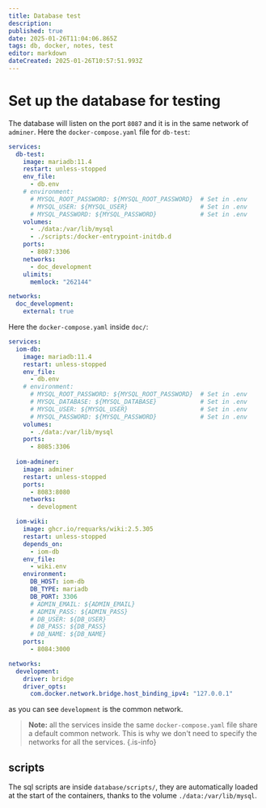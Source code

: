 ```yaml
---
title: Database test
description: 
published: true
date: 2025-01-26T11:04:06.865Z
tags: db, docker, notes, test
editor: markdown
dateCreated: 2025-01-26T10:57:51.993Z
---
```


# Set up the database for testing
The database will listen on the port `8087` and it is in the same network of `adminer`.
Here the `docker-compose.yaml` file for `db-test`:
``` yaml
services:
  db-test:
    image: mariadb:11.4
    restart: unless-stopped
    env_file:
      - db.env
    # environment:
      # MYSQL_ROOT_PASSWORD: ${MYSQL_ROOT_PASSWORD}  # Set in .env
      # MYSQL_USER: ${MYSQL_USER}                    # Set in .env
      # MYSQL_PASSWORD: ${MYSQL_PASSWORD}            # Set in .env
    volumes:
      - ./data:/var/lib/mysql
      - ./scripts:/docker-entrypoint-initdb.d
    ports:
      - 8087:3306
    networks:
      - doc_development
    ulimits:
      memlock: "262144"

networks:
  doc_development:
    external: true
```

Here the `docker-compose.yaml` inside `doc/`:
``` yaml
services:
  iom-db:
    image: mariadb:11.4
    restart: unless-stopped
    env_file:
      - db.env
    # environment:
      # MYSQL_ROOT_PASSWORD: ${MYSQL_ROOT_PASSWORD}  # Set in .env
      # MYSQL_DATABASE: ${MYSQL_DATABASE}            # Set in .env
      # MYSQL_USER: ${MYSQL_USER}                    # Set in .env
      # MYSQL_PASSWORD: ${MYSQL_PASSWORD}            # Set in .env
    volumes:
      - ./data:/var/lib/mysql
    ports:
      - 8085:3306
      
  iom-adminer:
    image: adminer
    restart: unless-stopped
    ports:
      - 8083:8080
    networks:
      - development

  iom-wiki:
    image: ghcr.io/requarks/wiki:2.5.305
    restart: unless-stopped
    depends_on:
      - iom-db
    env_file:
      - wiki.env
    environment:
      DB_HOST: iom-db
      DB_TYPE: mariadb
      DB_PORT: 3306
      # ADMIN_EMAIL: ${ADMIN_EMAIL}
      # ADMIN_PASS: ${ADMIN_PASS}
      # DB_USER: ${DB_USER}
      # DB_PASS: ${DB_PASS}
      # DB_NAME: ${DB_NAME}
    ports:
      - 8084:3000

networks:
  development:
    driver: bridge
    driver_opts:
      com.docker.network.bridge.host_binding_ipv4: "127.0.0.1"

```

as you can see `development` is the common network.

> **Note:** all the services inside the same `docker-compose.yaml` file share a default common network. This is why we don't need to specify the networks for all the services.
{.is-info}

## scripts
The sql scripts are inside `database/scripts/`, they are automatically loaded at the start of the containers, thanks to the volume `./data:/var/lib/mysql`.
